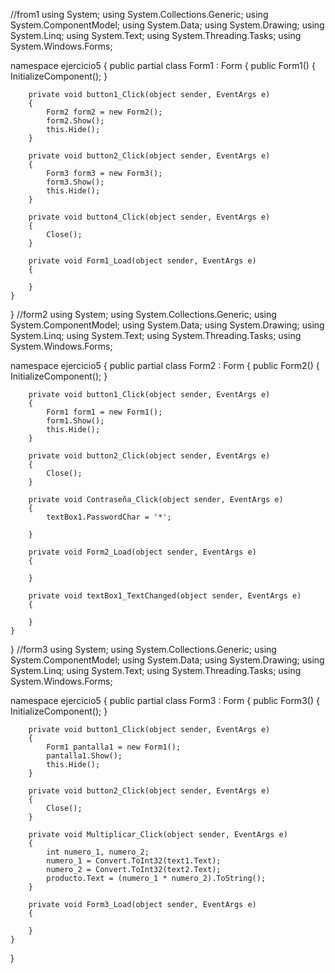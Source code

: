 //from1
using System;
using System.Collections.Generic;
using System.ComponentModel;
using System.Data;
using System.Drawing;
using System.Linq;
using System.Text;
using System.Threading.Tasks;
using System.Windows.Forms;

namespace ejercicio5
{
    public partial class Form1 : Form
    {
        public Form1()
        {
            InitializeComponent();
        }

        private void button1_Click(object sender, EventArgs e)
        {
            Form2 form2 = new Form2();
            form2.Show();
            this.Hide();
        }

        private void button2_Click(object sender, EventArgs e)
        {
            Form3 form3 = new Form3();
            form3.Show();
            this.Hide();
        }

        private void button4_Click(object sender, EventArgs e)
        {
            Close();
        }

        private void Form1_Load(object sender, EventArgs e)
        {

        }
    }
}
//form2
using System;
using System.Collections.Generic;
using System.ComponentModel;
using System.Data;
using System.Drawing;
using System.Linq;
using System.Text;
using System.Threading.Tasks;
using System.Windows.Forms;

namespace ejercicio5
{
    public partial class Form2 : Form
    {
        public Form2()
        {
            InitializeComponent();
        }

        private void button1_Click(object sender, EventArgs e)
        {
            Form1 form1 = new Form1();
            form1.Show();
            this.Hide();
        }

        private void button2_Click(object sender, EventArgs e)
        {
            Close();
        }

        private void Contraseña_Click(object sender, EventArgs e)
        {
            textBox1.PasswordChar = '*';
           
        }

        private void Form2_Load(object sender, EventArgs e)
        {

        }

        private void textBox1_TextChanged(object sender, EventArgs e)
        {

        }
    }
}
//form3
using System;
using System.Collections.Generic;
using System.ComponentModel;
using System.Data;
using System.Drawing;
using System.Linq;
using System.Text;
using System.Threading.Tasks;
using System.Windows.Forms;

namespace ejercicio5
{
    public partial class Form3 : Form
    {
        public Form3()
        {
            InitializeComponent();
        }

        private void button1_Click(object sender, EventArgs e)
        {
            Form1 pantalla1 = new Form1();
            pantalla1.Show();
            this.Hide();
        }

        private void button2_Click(object sender, EventArgs e)
        {
            Close();
        }

        private void Multiplicar_Click(object sender, EventArgs e)
        {
            int numero_1, numero_2;
            numero_1 = Convert.ToInt32(text1.Text);
            numero_2 = Convert.ToInt32(text2.Text);
            producto.Text = (numero_1 * numero_2).ToString();
        }

        private void Form3_Load(object sender, EventArgs e)
        {

        }
    }
}
